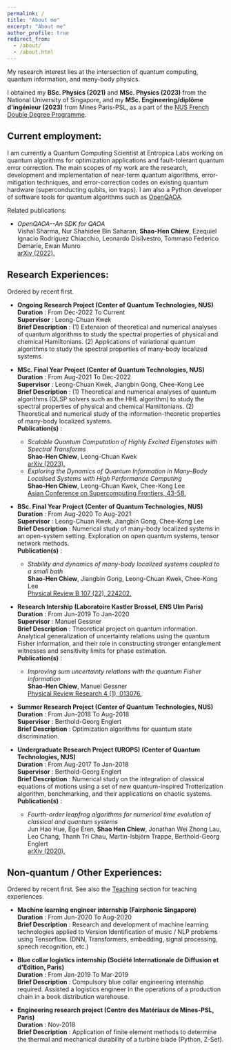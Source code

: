 ```yaml
---
permalink: /
title: "About me"
excerpt: "About me"
author_profile: true
redirect_from: 
  - /about/
  - /about.html
---
```


My research interest lies at the intersection of quantum computing, quantum information, and many-body physics. 

I obtained my **BSc. Physics (2021)** and **MSc. Physics (2023)** from the National University of Singapore, and my **MSc. Engineering/diplôme d'ingénieur (2023)** from Mines Paris-PSL, as a part of the [NUS French Double Degree Programme](https://fddp.nus.edu.sg/index.html).

## Current employment:
I am currently a Quantum Computing Scientist at Entropica Labs working on quantum algorithms for optimization applications and fault-tolerant quantum error correction. The main scopes of my work are the research, development and implementation of near-term quantum algorithms, error-mitigation techniques, and error-correction codes on existing quantum hardware (superconducting qubits, ion traps). I am also a Python developer of software tools for quantum algorithms such as [OpenQAOA](https://github.com/entropicalabs/openqaoa).

Related publications:
- *OpenQAOA--An SDK for QAOA* <br> Vishal Sharma, Nur Shahidee Bin Saharan, **Shao-Hen Chiew**, Ezequiel Ignacio Rodríguez Chiacchio, Leonardo Disilvestro, Tommaso Federico Demarie, Ewan Munro <br> <a href="https://arxiv.org/abs/2210.08695" target="_blank">arXiv (2022).</a>


## Research Experiences:
Ordered by recent first.
- **Ongoing Research Project (Center of Quantum Technologies, NUS)**  
**Duration** : From	Dec-2022	To	Current  
**Supervisor** :	Leong-Chuan Kwek    
**Brief Description** : (1) Extension of theoretical and numerical analyses of quantum algorithms to study the spectral properties of physical and chemical Hamiltonians. (2) Applications of variational quantum algorithms to study the spectral properties of many-body localized systems.   

- **MSc. Final Year Project (Center of Quantum Technologies, NUS)**  
**Duration** : From	Aug-2021	To	Dec-2022  
**Supervisor** :	Leong-Chuan Kwek, Jiangbin Gong, Chee-Kong Lee  
**Brief Description** : (1) Theoretical and numerical analyses of quantum algorithms (QLSP solvers such as the HHL algorithm) to study the spectral properties of physical and chemical Hamiltonians. (2) Theoretical and numerical study of the information-theoretic properties of many-body localized systems.   
**Publication(s)** :
  - *Scalable Quantum Computation of Highly Excited Eigenstates with Spectral Transforms* <br> **Shao-Hen Chiew**, Leong-Chuan Kwek <br> <a href="https://arxiv.org/abs/2302.06638" target="_blank">arXiv (2023).</a>
  - *Exploring the Dynamics of Quantum Information in Many-Body Localised Systems with High Performance Computing* <br> **Shao-Hen Chiew**, Leong-Chuan Kwek, Chee-Kong Lee <br> <a href="https://link.springer.com/chapter/10.1007/978-3-031-10419-0_4" target="_blank">Asian Conference on Supercomputing Frontiers, 43-58.</a>
  
- **BSc. Final Year Project (Center of Quantum Technologies, NUS)**  
**Duration** : From	Aug-2020	To	Aug-2021  
**Supervisor** :	Leong-Chuan Kwek, Jiangbin Gong, Chee-Kong Lee  
**Brief Description** : Numerical study of many-body localized systems in an open-system setting. Exploration on open quantum systems, tensor network methods.  
**Publication(s)** :
  - *Stability and dynamics of many-body localized systems coupled to a small bath* <br> **Shao-Hen Chiew**, Jiangbin Gong, Leong-Chuan Kwek, Chee-Kong Lee <br> <a href="https://journals.aps.org/prb/abstract/10.1103/PhysRevB.107.224202" target="_blank">Physical Review B 107 (22), 224202.</a>

- **Research Intership (Laboratoire Kastler Brossel, ENS Ulm Paris)**  
**Duration** : From	Jun-2019	To	Jan-2020  
**Supervisor** :	Manuel Gessner  
**Brief Description** : Theoretical project on quantum information. Analytical generalization of uncertainty relations using the quantum Fisher information, and their role in constructing stronger entanglement witnesses and sensitivity limits for phase estimation.  
**Publication(s)** :
  - *Improving sum uncertainty relations with the quantum Fisher information* <br> **Shao-Hen Chiew**, Manuel Gessner <br> <a href="https://journals.aps.org/prresearch/abstract/10.1103/PhysRevResearch.4.013076" target="_blank">Physical Review Research 4 (1), 013076.</a>

- **Summer Research Project (Center of Quantum Technologies, NUS)**  
**Duration** : From	Jun-2018	To	Aug-2018  
**Supervisor** :	Berthold-Georg Englert  
**Brief Description** : Optimization algorithms for quantum state discrimination.
  
- **Undergraduate Research Project (UROPS) (Center of Quantum Technologies, NUS)**  
**Duration** : From	Aug-2017	To	Jan-2018  
**Supervisor** :	Berthold-Georg Englert  
**Brief Description** : Numerical study on the integration of classical equations of motions using a set of new quantum-inspired Trotterization algorithm, benchmarking, and their applications on chaotic systems.  
**Publication(s)** :
  - *Fourth-order leapfrog algorithms for numerical time evolution of classical and quantum systems* <br> Jun Hao Hue, Ege Eren, **Shao Hen Chiew**, Jonathan Wei Zhong Lau, Leo Chang, Thanh Tri Chau, Martin-Isbjörn Trappe, Berthold-Georg Englert <br> <a href="https://arxiv.org/abs/2007.05308" target="_blank">arXiv (2020).</a>
  
## Non-quantum / Other Experiences:
Ordered by recent first. See also the [Teaching](teaching.md) section for teaching experiences.

- **Machine learning engineer internship (Fairphonic Singapore)**  
**Duration** : From	Jun-2020	To	Aug-2020  
**Brief Description** : Research and development of machine learning technologies applied to Version Identification of music / NLP problems using Tensorflow. (DNN, Transformers, embedding, signal processing, speech recognition, etc.)

- **Blue collar logistics internship (Société Internationale de Diffusion et d'Edition, Paris)**  
**Duration** : From	Jan-2019	To	Mar-2019  
**Brief Description** : Compulsory blue collar engineering internship required. Assisted a logistics engineer in the operations of a production chain in a book distribution warehouse.

- **Engineering research project (Centre des Matériaux de Mines-PSL, Paris)**  
**Duration** :	Nov-2018  
**Brief Description** : Application of finite element methods to determine the thermal and mechanical durability of a turbine blade (Python, Z-Set).
